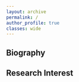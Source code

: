 ```yaml
---
layout: archive
permalink: /
author_profile: true
classes: wide
---
```


## Biography

## Research Interest
  
